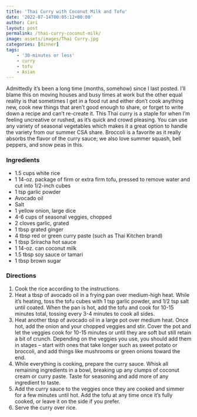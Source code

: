 ```yaml
---
title: 'Thai Curry with Coconut Milk and Tofu'
date: '2022-07-14T00:05:12+00:00'
author: Cari
layout: post
permalink: /thai-curry-coconut-milk/
image: assets/images/Thai Curry.jpg
categories: [dinner]
tags:
    - '30-minutes or less'
    - curry
    - tofu
    - Asian
---
```


Admittedly it’s been a long time (months, somehow) since I last posted. I’ll blame this on moving houses and busy times at work but the other equal reality is that sometimes I get in a food rut and either don’t cook anything new, cook new things that aren’t good enough to share, or forget to write down a recipe and can’t re-create it. This Thai curry is a staple for when I’m feeling uncreative or rushed, as it’s quick and crowd pleasing. You can use any variety of seasonal vegetables which makes it a great option to handle the variety from our summer CSA share. Broccoli is a favorite as it really absorbs the flavor of the curry sauce; we also love summer squash, bell peppers, and snow peas in this.


<h3> Ingredients </h3>

- 1.5 cups white rice
- 1 14-oz. package of firm or extra firm tofu, pressed to remove water and cut into 1/2-inch cubes
- 1 tsp garlic powder
- Avocado oil
- Salt
- 1 yellow onion, large dice
- 4-6 cups of seasonal veggies, chopped
- 2 cloves garlic, grated
- 1 tbsp grated ginger
- 4 tbsp red or green curry paste (such as Thai Kitchen brand)
- 1 tbsp Sriracha hot sauce
- 1 14-oz. can coconut milk
- 1.5 tbsp soy sauce or tamari
- 1 tbsp brown sugar

<h3> Directions </h3>

1. Cook the rice according to the instructions.
2. Heat a tbsp of avocado oil in a frying pan over medium-high heat. While it’s heating, toss the tofu cubes with 1 tsp garlic powder, and 1/2 tsp salt until coated. When the pan is hot, add the tofu and cook for 10-15 minutes total, tossing every 3-4 minutes to cook all sides.
3. Heat another tbsp of avocado oil in a large pot over medium heat. Once hot, add the onion and your chopped veggies and stir. Cover the pot and let the veggies cook for 10-15 minutes or until they are soft but still retain a bit of crunch. Depending on the veggies you use, you should add them in stages – start with ones that take longer such as sweet potato or broccoli, and add things like mushrooms or green onions toward the end.
4. While everything is cooking, prepare the curry sauce. Whisk all remaining ingredients in a bowl, breaking up any clumps of coconut cream or curry paste. Taste for seasoning and add more of any ingredient to taste.
5. Add the curry sauce to the veggies once they are cooked and simmer for a few minutes until hot. Add the tofu at any time once it’s fully cooked, or leave it on the side if you prefer.
6. Serve the curry over rice.
